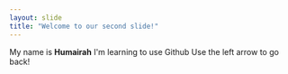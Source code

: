 ```yaml
---
layout: slide
title: "Welcome to our second slide!"
---
```

My name is **Humairah** I'm learning to use Github
Use the left arrow to go back!
